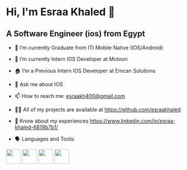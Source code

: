 <h1> Hi, I'm Esraa Khaled 👋</h1>
<h2> A Software Engineer (ios) from Egypt</h2>

- 🔭 I’m currently Graduate from ITI Mobile Native (IOS/Android)

- 🌱 I’m currently Intern IOS Developer at Motoon

-  🏠 I’m a Previous Intern IOS  Developer at Emcan Solutions

- 💬 Ask me about IOS

- 📫 How to reach me: esraakh400@gmail.com

- 👨‍💻 All of my projects are available at https://github.com/esraakhaled

- 📄 Know about my experiences https://www.linkedin.com/in/esraa-khaled-6819b7b1/

- 🗣 Languages and Tools:

[<img src="https://user-images.githubusercontent.com/45472327/168184288-25d28b81-1ef7-477f-82c9-ab2371a90a4d.png" width="40" height="40"/>](https://en.wikipedia.org/wiki/SWIFT)
[<img src="https://user-images.githubusercontent.com/45472327/168184112-4b34ecd0-219e-4d78-903d-4f6fdcf280f5.png" width="40" height="40"/>](https://developer.android.com)  [<img src="https://user-images.githubusercontent.com/45472327/168182539-81fd85b9-358d-4f47-9a21-f316132210f8.png" width="40" height="40"/>](https://www.java.com/en/)   [<img src="https://user-images.githubusercontent.com/45472327/168386056-1667cca7-11b1-47ab-ab1a-16f24c566471.png" width="40" height="40"/>](https://www.appcoda.com/documenting-source-code-in-xcode/)  




